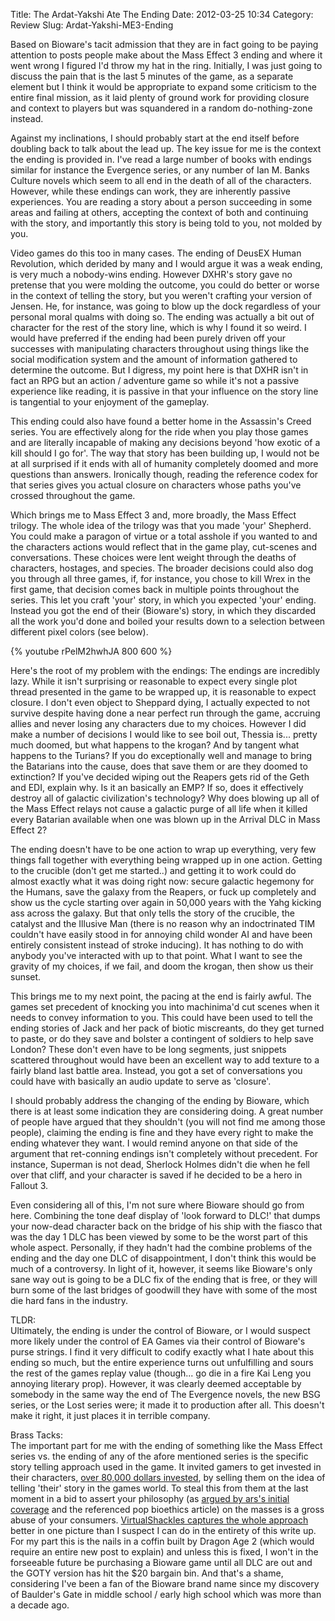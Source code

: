Title: The Ardat-Yakshi Ate The Ending
Date: 2012-03-25 10:34
Category: Review
Slug: Ardat-Yakshi-ME3-Ending

Based on Bioware's tacit admission that they are in fact going to be paying attention to posts people make about the Mass Effect 3 ending and where it went wrong I figured I'd throw my hat in the ring.  Initially, I was just going to discuss the pain that is the last 5 minutes of the game, as a separate element but I think it would be appropriate to expand some criticism to the entire final mission, as it laid plenty of ground work for providing closure and context to players but was squandered in a random do-nothing-zone instead.

Against my inclinations, I should probably start at the end itself before doubling back to talk about the lead up.  The key issue for me is the context the ending is provided in.  I've read a large number of books with endings similar  for instance the Evergence series, or any number of Ian M. Banks Culture novels which seem to all end in the death of all of the characters.  However, while these endings can work, they are inherently passive experiences. You are reading a story about a person succeeding in some areas and failing at others, accepting the context of both and continuing with the story, and importantly this story is being told to you, not molded by you.

Video games do this too in many cases.  The ending of DeusEX Human Revolution, which derided by many and I would argue it was a weak ending, is very much a nobody-wins ending.  However DXHR's story gave no pretense that you were molding the outcome, you could do better or worse in the context of telling the story, but you weren't crafting your version of Jensen.  He, for instance, was going to blow up the dock regardless of your personal moral qualms with doing so.  The ending was actually a bit out of character for the rest of the story line, which is why I found it so weird.  I would have preferred if the ending had been purely driven off your successes with manipulating characters throughout using things like the social modification system and the amount of information gathered to determine the outcome.  But I digress, my point here is that DXHR isn't in fact an RPG but an action / adventure game so while it's not a passive experience like reading, it is passive in that your influence on the story line is tangential to your enjoyment of the gameplay.

This ending could also have found a better home in the Assassin's Creed series.  You are effectively along for the ride when you play those games and are literally incapable of making any decisions beyond 'how exotic of a kill should I go for'.  The way that story has been building up, I would not be at all surprised if it ends with all of humanity completely doomed and more questions than answers.  Ironically though, reading the reference codex for that series gives you actual closure on characters whose paths you've crossed throughout the game.

Which brings me to Mass Effect 3 and, more broadly, the Mass Effect trilogy.  The whole idea of the trilogy was that you made 'your' Shepherd.  You could make a paragon of virtue or a total asshole if you wanted to and the characters actions would reflect that in the game play, cut-scenes and conversations.  These choices were lent weight through the deaths of characters, hostages, and species.  The broader decisions could also dog you through all three games, if, for instance, you chose to kill Wrex in the first game, that decision comes back in multiple points throughout the series.  This let you craft 'your' story, in which you expected 'your' ending.  Instead you got the end of their (Bioware's) story, in which they discarded all the work you'd done and boiled your results down to a selection between different pixel colors (see below).

{% youtube rPelM2hwhJA 800 600 %}

Here's the root of my problem with the endings:  The endings are incredibly lazy.  While it isn't surprising or reasonable to expect every single plot thread presented in the game to be wrapped up, it is reasonable to expect closure.  I don't even object to Sheppard dying, I actually expected to not survive despite having done a near perfect run through the game, accruing allies and never losing any characters due to my choices.  However I did make a number of decisions I would like to see boil out, Thessia is... pretty much doomed, but what happens to the krogan?  And by tangent what happens to the Turians?  If you do exceptionally well and manage to bring the Batarians into the cause, does that save them or are they doomed to extinction?  If you've decided wiping out the Reapers gets rid of the Geth and EDI, explain why.  Is it an basically an EMP?  If so, does it effectively destroy all of galactic civilization's technology?  Why does blowing up all of the Mass Effect relays not cause a galactic purge of all life when it killed every Batarian available when one was blown up in the Arrival DLC in Mass Effect 2?

The ending doesn't have to be one action to wrap up everything, very few things fall together with everything being wrapped up in one action.  Getting to the crucible (don't get me started..) and getting it to work could do almost exactly what it was doing right now: secure galactic hegemony for the Humans, save the galaxy from the Reapers, or fuck up completely and show us the cycle starting over again in 50,000 years with the Yahg kicking ass across the galaxy.  But that only tells the story of the crucible, the catalyst and the Illusive Man (there is no reason why an indoctrinated TIM couldn't have easily stood in for annoying child wonder AI and have been entirely consistent instead of stroke inducing).  It has nothing to do with anybody you've interacted with up to that point.  What I want to see the gravity of my choices, if we fail, and doom the krogan, then show us their sunset.

This brings me to my next point, the pacing at the end is fairly awful.  The games set precedent of knocking you into machinima'd cut scenes when it needs to convey information to you.  This could have been used to tell the ending stories of Jack and her pack of biotic miscreants, do they get turned to paste, or do they save and bolster a contingent of soldiers to help save London?  These don't even have to be long segments, just snippets scattered throughout would have been an excellent way to add texture to a fairly bland last battle area.  Instead, you got a set of conversations you could have with basically an audio update to serve as 'closure'.

I should probably address the changing of the ending by Bioware, which there is at least some indication they are considering doing.  A great number of people have argued that they shouldn't (you will not find me among those people), claiming the ending is fine and they have every right to make the ending whatever they want.  I would remind anyone on that side of the argument that ret-conning endings isn't completely without precedent.  For instance, Superman is not dead, Sherlock Holmes didn't die when he fell over that cliff, and your character is saved if he decided to be a hero in Fallout 3.

Even considering all of this, I'm not sure where Bioware should go from here.  Combining the tone deaf display of 'look forward to DLC!' that dumps your now-dead character back on the bridge of his ship with the fiasco that was the day 1 DLC has been viewed by some to be the worst part of this whole aspect.  Personally, if they hadn't had the combine problems of the ending and the day one DLC of disappointment, I don't think this would be much of a controversy.  In light of it, however, it seems like Bioware's only sane way out is going to be a DLC fix of the ending that is free, or they will burn some of the last bridges of goodwill they have with some of the most die hard fans in the industry.

TLDR:  
Ultimately, the ending is under the control of Bioware, or I would suspect more likely under the control of EA Games via their control of Bioware's purse strings.  I find it very difficult to codify exactly what I hate about this ending so much, but the entire experience turns out unfulfilling and sours the rest of the games replay value (though... go die in a fire Kai Leng you annoying literary prop).  However, it was clearly deemed acceptable by somebody in the same way the end of The Evergence novels, the new BSG series, or the Lost series were; it made it to production after all.  This doesn't make it right, it just places it in terrible company.

Brass Tacks:  
The important part for me with the ending of something like the Mass Effect series vs. the ending of any of the afore mentioned series is the specific story telling approach used in the game.  It invited gamers to get invested in their characters, [over 80,000 dollars invested](http://www.escapistmagazine.com/news/view/116483-Childs-Play-Halts-Retake-Mass-Effect-Donation-Drive), by selling them on the idea of telling 'their' story in the games world.  To steal this from them at the last moment in a bid to assert your philosophy (as [argued by ars's initial coverage](http://arstechnica.com/gaming/news/2012/03/protests-over-ending-of-mass-effect-3-show-fan-investment-in-story-control.ars) and the referenced pop bioethics article) on the masses is a gross abuse of your consumers.  [VirtualShackles captures the whole approach](http://www.virtualshackles.com/299) better in one picture than I suspect I can do in the entirety of this write up.  For my part this is the nails in a coffin built by Dragon Age 2 (which would require an entire new post to explain) and unless this is fixed, I won't in the forseeable future be purchasing a Bioware game until all DLC are out and the GOTY version has hit the $20 bargain bin.  And that's a shame, considering I've been a fan of the Bioware brand name since my discovery of Baulder's Gate in middle school / early high school which was more than a decade ago.
